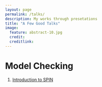 ```yaml
---
layout: page
permalink: /talks/
description: My works through presetations  
title: "A Few Good Talks"
image:
  feature: abstract-10.jpg 
  credit: 
  creditlink: 
---
```

# Model Checking 
1. [Introduction to SPIN]({{site.url}}/_talks/spinintro.html)
